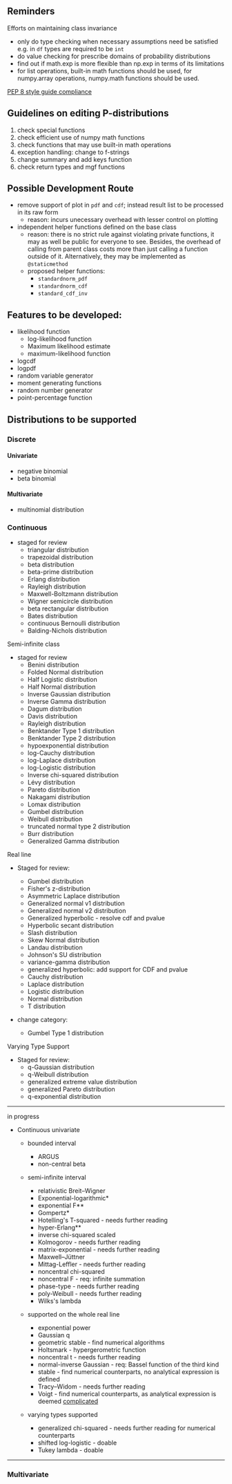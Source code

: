## Reminders

Efforts on maintaining class invariance
- only do type checking when necessary assumptions need be satisfied e.g. in `df` types are required to be `int`
- do value checking for prescribe domains of probability distributions
- find out if math.exp is more flexible than np.exp in terms of its limitations
- for list operations, built-in math functions should be used, for numpy.array operations, numpy.math functions should be used.


[PEP 8 style guide compliance](https://www.python.org/dev/peps/pep-0008/)

## Guidelines on editing P-distributions
1. check special functions
2. check efficient use of numpy math functions
3. check functions that may use built-in math operations
4. exception handling: change to f-strings
5. change summary and add keys function
6. check return types and mgf functions

## Possible Development Route
- remove support of plot in `pdf` and `cdf`; instead result list to be processed in its raw form
    - reason: incurs unecessary overhead with lesser control on plotting
- independent helper functions defined on the base class
    - reason: there is no strict rule against violating private functions, it may as well be public for everyone to see. Besides, the overhead of calling from parent class costs more than just calling a function outside of it. Alternatively, they may be implemented as `@staticmethod`
    - proposed helper functions:
        - `standardnorm_pdf`
        - `standardnorm_cdf`
        - `standard_cdf_inv`


## Features to be developed:
- likelihood function
    - log-likelihood function
    - Maximum likelihood estimate
    - maximum-likelihood function
- logcdf
- logpdf
- random variable generator 
- moment generating functions 
- random number generator
- point-percentage function 


## Distributions to be supported
### Discrete
#### Univariate
- negative binomial
- beta binomial

#### Multivariate 
- multinomial distribution

### Continuous
- staged for review
    - triangular distribution
    - trapezoidal distribution
    - beta distribution
    - beta-prime distribution
    - Erlang distribution
    - Rayleigh distribution
    - Maxwell-Boltzmann distribution
    - Wigner semicircle distribution
    - beta rectangular distribution
    - Bates distribution
    - continuous Bernoulli distribution
    - Balding-Nichols distribution

Semi-infinite class
- staged for review
    - Benini distribution
    - Folded Normal distribution
    - Half Logistic distribution
    - Half Normal distribution
    - Inverse Gaussian distribution
    - Inverse Gamma distribution
    - Dagum distribution
    - Davis distribution
    - Rayleigh distribution
    - Benktander Type 1 distribution
    - Benktander Type 2 distribution
    - hypoexponential distribution
    - log-Cauchy distribution
    - log-Laplace distribution
    - log-Logistic distribution
    - Inverse chi-squared distribution
    - Lévy distribution
    - Pareto distribution
    - Nakagami distribution
    <!-- - Rice -->
    - Lomax distribution
    - Gumbel distribution
    - Weibull distribution
    - truncated normal type 2 distribution 
    - Burr distribution 
    - Generalized Gamma distribution

Real line
- Staged for review:
    - Gumbel  distribution
    - Fisher's z-distribution
    - Asymmetric Laplace distribution
    - Generalized normal v1 distribution
    - Generalized normal v2 distribution
    - Generalized hyperbolic - resolve cdf and pvalue
    - Hyperbolic secant distribution
    - Slash distribution
    - Skew Normal distribution
    - Landau distribution
    - Johnson's SU distribution
    - variance-gamma distribution
    - generalized hyperbolic: add support for CDF and pvalue
    - Cauchy distribution
    - Laplace distribution
    - Logistic distribution
    - Normal distribution
    - T distribution
    
- change category:
    - Gumbel Type 1 distribution

Varying Type Support
- Staged for review:
    - q-Gaussian distribution
    - q-Weibull distribution
    - generalized extreme value distribution
    - generalized Pareto distribution
    - q-exponential distribution

----
in progress
- Continuous univariate 
    - bounded interval
        - ARGUS
        - non-central beta

    - semi-infinite interval
        - relativistic Breit–Wigner 
        - Exponential-logarithmic*
        - exponential F**
        - Gompertz*
        - Hotelling's T-squared - needs further reading
        - hyper-Erlang**
        - inverse chi-squared scaled 
        - Kolmogorov - needs further reading
        - matrix-exponential - needs further reading
        - Maxwell–Jüttner
        - Mittag-Leffler - needs further reading
        - noncentral chi-squared
        - noncentral F - req: infinite summation
        - phase-type - needs further reading
        - poly-Weibull - needs further reading
        - Wilks's lambda

    - supported on the whole real line 
        - exponential power
        - Gaussian q
        - geometric stable - find numerical algorithms
        - Holtsmark - hypergerometric function
        - noncentral t - needs further reading
        - normal-inverse Gaussian - req: Bassel function of the third kind
        - stable - find numerical counterparts, no analytical expression is defined
        - Tracy–Widom - needs further reading
        - Voigt -  find numerical counterparts, as analytical expression is deemed [complicated](https://en.wikipedia.org/wiki/Voigt_profile)
        
    - varying types supported
        - generalized chi-squared  - needs further reading for numerical counterparts
        - shifted log-logistic - doable
        - Tukey lambda - doable

----
### Multivariate


